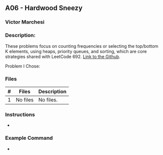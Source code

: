 ## A06 - Hardwood Sneezy
### Victor Marchesi
### Description:

These problems focus on counting frequencies or selecting the top/bottom K elements, using heaps, priority queues, and sorting, which are core strategies shared with LeetCode 692.
[Link to the Github](https://github.com/rugbyprof/4883-Programming_Techniques/tree/master/Assignments/06-A06).

Problem I Chose: 


### Files

|   #   | Files    | Description                      |
| :---: | -------- | -------------------------------- |
|   1   | No files | No files. |


### Instructions

- 


### Example Command

- 